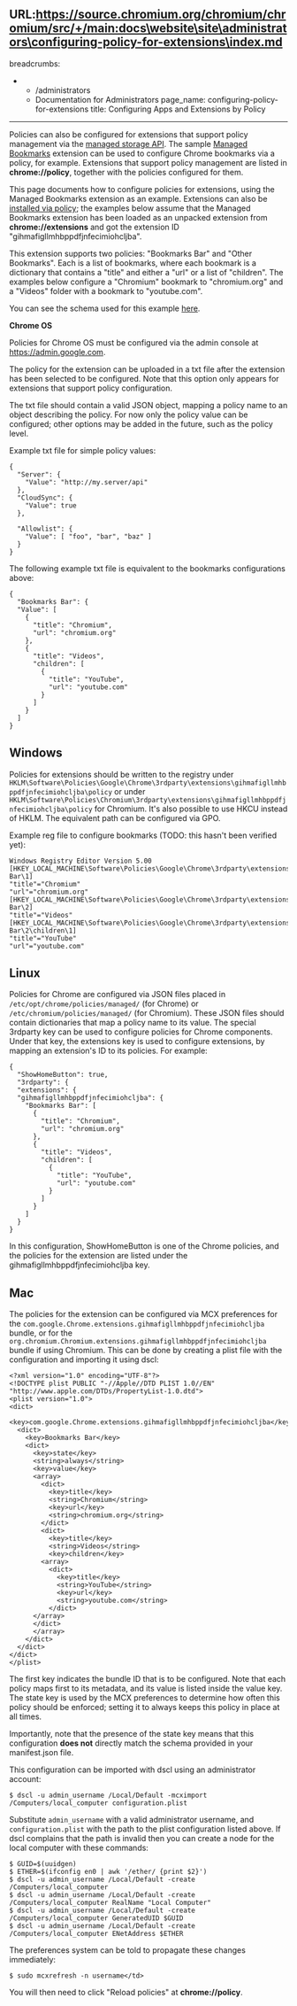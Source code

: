 URL:https://source.chromium.org/chromium/chromium/src/+/main:docs\website\site\administrators\configuring-policy-for-extensions\index.md
---
breadcrumbs:
- - /administrators
  - Documentation for Administrators
page_name: configuring-policy-for-extensions
title: Configuring Apps and Extensions by Policy
---

Policies can also be configured for extensions that support policy management
via the [managed storage
API](https://developer.chrome.com/docs/extensions/reference/api/storage#property-managed). The sample
[Managed
Bookmarks](https://github.com/GoogleChrome/chrome-extensions-samples/tree/main/_archive/mv2/extensions/managed_bookmarks)
extension can be used to configure Chrome bookmarks via a policy, for example.
Extensions that support policy management are listed in **chrome://policy**,
together with the policies configured for them.

This page documents how to configure policies for extensions, using the Managed
Bookmarks extension as an example. Extensions can also be [installed via
policy](https://chromeenterprise.google/policies/#ExtensionInstallForcelist);
the examples below assume that the Managed Bookmarks extension has been loaded
as an unpacked extension from **chrome://extensions** and got the extension ID
"gihmafigllmhbppdfjnfecimiohcljba".

This extension supports two policies: "Bookmarks Bar" and "Other Bookmarks".
Each is a list of bookmarks, where each bookmark is a dictionary that contains a
"title" and either a "url" or a list of "children". The examples below configure
a "Chromium" bookmark to "chromium.org" and a "Videos" folder with a bookmark to
"youtube.com".

You can see the schema used for this example [here](https://github.com/GoogleChrome/chrome-extensions-samples/blob/main/_archive/mv2/extensions/managed_bookmarks/schema.json).

**Chrome OS**

Policies for Chrome OS must be configured via the admin console at
<https://admin.google.com>.

The policy for the extension can be uploaded in a txt file after the extension
has been selected to be configured. Note that this option only appears for
extensions that support policy configuration.

The txt file should contain a valid JSON object, mapping a policy name to an
object describing the policy. For now only the policy value can be configured;
other options may be added in the future, such as the policy level.

Example txt file for simple policy values:

```
{
  "Server": {
    "Value": "http://my.server/api"
  },
  "CloudSync": {
    "Value": true
  },

  "Allowlist": {
    "Value": [ "foo", "bar", "baz" ]
  }
}
```

The following example txt file is equivalent to the bookmarks configurations
above:

```
{
  "Bookmarks Bar": {
  "Value": [
    {
      "title": "Chromium",
      "url": "chromium.org"
    },
    {
      "title": "Videos",
      "children": [
        {
          "title": "YouTube",
          "url": "youtube.com"
        }
      ]
    }
  ]
}
```

## Windows

Policies for extensions should be written to the registry under
`HKLM\Software\Policies\Google\Chrome\3rdparty\extensions\gihmafigllmhbppdfjnfecimiohcljba\policy`
or under
`HKLM\Software\Policies\Chromium\3rdparty\extensions\gihmafigllmhbppdfjnfecimiohcljba\policy`
for Chromium. It's also possible to use HKCU instead of HKLM. The equivalent
path can be configured via GPO.

Example reg file to configure bookmarks (TODO: this hasn't been verified yet):

```
Windows Registry Editor Version 5.00
[HKEY_LOCAL_MACHINE\Software\Policies\Google\Chrome\3rdparty\extensions\gihmafigllmhbppdfjnfecimiohcljba\policy\Bookmarks Bar\1]
"title"="Chromium"
"url"="chromium.org"
[HKEY_LOCAL_MACHINE\Software\Policies\Google\Chrome\3rdparty\extensions\gihmafigllmhbppdfjnfecimiohcljba\policy\Bookmarks Bar\2]
"title"="Videos"
[HKEY_LOCAL_MACHINE\Software\Policies\Google\Chrome\3rdparty\extensions\gihmafigllmhbppdfjnfecimiohcljba\policy\Bookmarks Bar\2\children\1]
"title"="YouTube"
"url"="youtube.com"
```

## Linux

Policies for Chrome are configured via JSON files placed in
`/etc/opt/chrome/policies/managed/` (for Chrome) or
`/etc/chromium/policies/managed/` (for Chromium). These JSON files should contain
dictionaries that map a policy name to its value. The special 3rdparty key can
be used to configure policies for Chrome components. Under that key, the
extensions key is used to configure extensions, by mapping an extension's ID to
its policies. For example:

```
{
  "ShowHomeButton": true,
  "3rdparty": {
  "extensions": {
  "gihmafigllmhbppdfjnfecimiohcljba": {
    "Bookmarks Bar": [
      {
        "title": "Chromium",
        "url": "chromium.org"
      },
      {
        "title": "Videos",
        "children": [
          {
            "title": "YouTube",
            "url": "youtube.com"
          }
        ]
      }
    ]
  }
}
```

In this configuration, ShowHomeButton is one of the Chrome policies, and the
policies for the extension are listed under the gihmafigllmhbppdfjnfecimiohcljba
key.

## Mac

The policies for the extension can be configured via MCX preferences for the
`com.google.Chrome.extensions.gihmafigllmhbppdfjnfecimiohcljba` bundle, or for the
`org.chromium.Chromium.extensions.gihmafigllmhbppdfjnfecimiohcljba` bundle if
using Chromium. This can be done by creating a plist file with the configuration
and importing it using dscl:

```
<?xml version="1.0" encoding="UTF-8"?>
<!DOCTYPE plist PUBLIC "-//Apple//DTD PLIST 1.0//EN" "http://www.apple.com/DTDs/PropertyList-1.0.dtd">
<plist version="1.0">
<dict>
  <key>com.google.Chrome.extensions.gihmafigllmhbppdfjnfecimiohcljba</key>
  <dict>
    <key>Bookmarks Bar</key>
    <dict>
      <key>state</key>
      <string>always</string>
      <key>value</key>
      <array>
        <dict>
          <key>title</key>
          <string>Chromium</string>
          <key>url</key>
          <string>chromium.org</string>
        </dict>
        <dict>
          <key>title</key>
          <string>Videos</string>
          <key>children</key>
        <array>
          <dict>
            <key>title</key>
            <string>YouTube</string>
            <key>url</key>
            <string>youtube.com</string>
          </dict>
      </array>
      </dict>
      </array>
    </dict>
  </dict>
</dict>
</plist>
```

The first key indicates the bundle ID that is to be configured. Note that each
policy maps first to its metadata, and its value is listed inside the value key.
The state key is used by the MCX preferences to determine how often this policy
should be enforced; setting it to always keeps this policy in place at all
times.

Importantly, note that the presence of the state key means that this
configuration **does not** directly match the schema provided in your
manifest.json file.

This configuration can be imported with dscl using an administrator
account:

```
$ dscl -u admin_username /Local/Default -mcximport /Computers/local_computer configuration.plist
```

Substitute `admin_username` with a valid administrator username, and
`configuration.plist` with the path to the plist configuration listed above. If
dscl complains that the path is invalid then you can create a node for the local
computer with these commands:

```
$ GUID=$(uuidgen)
$ ETHER=$(ifconfig en0 | awk '/ether/ {print $2}')
$ dscl -u admin_username /Local/Default -create /Computers/local_computer
$ dscl -u admin_username /Local/Default -create /Computers/local_computer RealName "Local Computer"
$ dscl -u admin_username /Local/Default -create /Computers/local_computer GeneratedUID $GUID
$ dscl -u admin_username /Local/Default -create /Computers/local_computer ENetAddress $ETHER
```

The preferences system can be told to propagate these changes immediately:

```
$ sudo mcxrefresh -n username</td>
```

You will then need to click "Reload policies" at **chrome://policy**.
